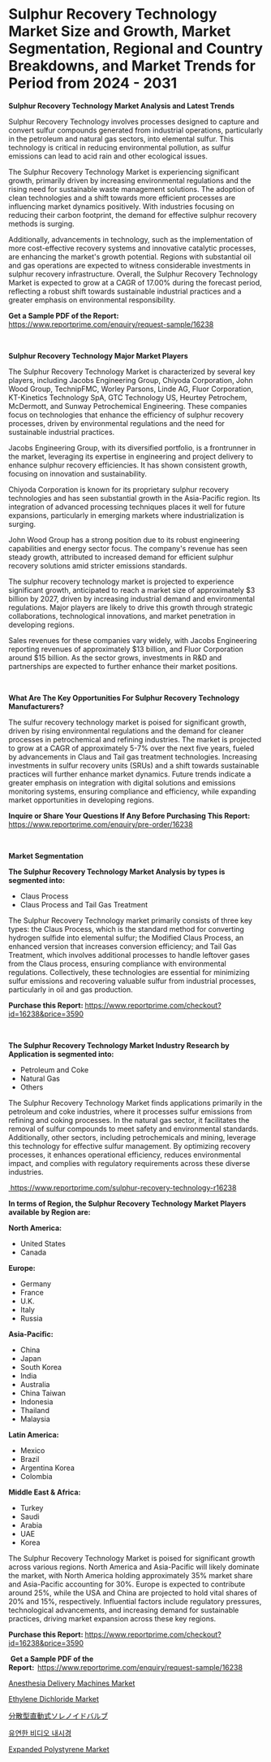 <p><h1>Sulphur Recovery Technology Market Size and Growth, Market Segmentation, Regional and Country Breakdowns, and Market Trends for Period from 2024 -  2031</h1></p><p><strong>Sulphur Recovery Technology Market Analysis and Latest Trends</strong></p>
<p><p>Sulphur Recovery Technology involves processes designed to capture and convert sulfur compounds generated from industrial operations, particularly in the petroleum and natural gas sectors, into elemental sulfur. This technology is critical in reducing environmental pollution, as sulfur emissions can lead to acid rain and other ecological issues. </p><p>The Sulphur Recovery Technology Market is experiencing significant growth, primarily driven by increasing environmental regulations and the rising need for sustainable waste management solutions. The adoption of clean technologies and a shift towards more efficient processes are influencing market dynamics positively. With industries focusing on reducing their carbon footprint, the demand for effective sulphur recovery methods is surging.</p><p>Additionally, advancements in technology, such as the implementation of more cost-effective recovery systems and innovative catalytic processes, are enhancing the market's growth potential. Regions with substantial oil and gas operations are expected to witness considerable investments in sulphur recovery infrastructure. Overall, the Sulphur Recovery Technology Market is expected to grow at a CAGR of 17.00% during the forecast period, reflecting a robust shift towards sustainable industrial practices and a greater emphasis on environmental responsibility.</p></p>
<p><strong>Get a Sample PDF of the Report:&nbsp;</strong> <a href="https://www.reportprime.com/enquiry/request-sample/16238">https://www.reportprime.com/enquiry/request-sample/16238</a></p>
<p>&nbsp;</p>
<p><strong>Sulphur Recovery Technology Major Market Players</strong></p>
<p><p>The Sulphur Recovery Technology Market is characterized by several key players, including Jacobs Engineering Group, Chiyoda Corporation, John Wood Group, TechnipFMC, Worley Parsons, Linde AG, Fluor Corporation, KT-Kinetics Technology SpA, GTC Technology US, Heurtey Petrochem, McDermott, and Sunway Petrochemical Engineering. These companies focus on technologies that enhance the efficiency of sulphur recovery processes, driven by environmental regulations and the need for sustainable industrial practices.</p><p>Jacobs Engineering Group, with its diversified portfolio, is a frontrunner in the market, leveraging its expertise in engineering and project delivery to enhance sulphur recovery efficiencies. It has shown consistent growth, focusing on innovation and sustainability.</p><p>Chiyoda Corporation is known for its proprietary sulphur recovery technologies and has seen substantial growth in the Asia-Pacific region. Its integration of advanced processing techniques places it well for future expansions, particularly in emerging markets where industrialization is surging.</p><p>John Wood Group has a strong position due to its robust engineering capabilities and energy sector focus. The company's revenue has seen steady growth, attributed to increased demand for efficient sulphur recovery solutions amid stricter emissions standards.</p><p>The sulphur recovery technology market is projected to experience significant growth, anticipated to reach a market size of approximately $3 billion by 2027, driven by increasing industrial demand and environmental regulations. Major players are likely to drive this growth through strategic collaborations, technological innovations, and market penetration in developing regions.</p><p>Sales revenues for these companies vary widely, with Jacobs Engineering reporting revenues of approximately $13 billion, and Fluor Corporation around $15 billion. As the sector grows, investments in R&D and partnerships are expected to further enhance their market positions.</p></p>
<p>&nbsp;</p>
<p><strong>What Are The Key Opportunities For Sulphur Recovery Technology Manufacturers?</strong></p>
<p><p>The sulfur recovery technology market is poised for significant growth, driven by rising environmental regulations and the demand for cleaner processes in petrochemical and refining industries. The market is projected to grow at a CAGR of approximately 5-7% over the next five years, fueled by advancements in Claus and Tail gas treatment technologies. Increasing investments in sulfur recovery units (SRUs) and a shift towards sustainable practices will further enhance market dynamics. Future trends indicate a greater emphasis on integration with digital solutions and emissions monitoring systems, ensuring compliance and efficiency, while expanding market opportunities in developing regions.</p></p>
<p><strong>Inquire or Share Your Questions If Any Before Purchasing This Report:</strong> <a href="https://www.reportprime.com/enquiry/pre-order/16238">https://www.reportprime.com/enquiry/pre-order/16238</a></p>
<p>&nbsp;</p>
<p><strong>Market Segmentation</strong></p>
<p><strong>The Sulphur Recovery Technology Market Analysis by types is segmented into:</strong></p>
<p><ul><li>Claus Process</li><li>Claus Process and Tail Gas Treatment</li></ul></p>
<p><p>The Sulphur Recovery Technology market primarily consists of three key types: the Claus Process, which is the standard method for converting hydrogen sulfide into elemental sulfur; the Modified Claus Process, an enhanced version that increases conversion efficiency; and Tail Gas Treatment, which involves additional processes to handle leftover gases from the Claus process, ensuring compliance with environmental regulations. Collectively, these technologies are essential for minimizing sulfur emissions and recovering valuable sulfur from industrial processes, particularly in oil and gas production.</p></p>
<p><strong>Purchase this Report:&nbsp;</strong><a href="https://www.reportprime.com/checkout?id=16238&price=3590">https://www.reportprime.com/checkout?id=16238&price=3590</a></p>
<p>&nbsp;</p>
<p><strong>The Sulphur Recovery Technology Market Industry Research by Application is segmented into:</strong></p>
<p><ul><li>Petroleum and Coke</li><li>Natural Gas</li><li>Others</li></ul></p>
<p><p>The Sulphur Recovery Technology Market finds applications primarily in the petroleum and coke industries, where it processes sulfur emissions from refining and coking processes. In the natural gas sector, it facilitates the removal of sulfur compounds to meet safety and environmental standards. Additionally, other sectors, including petrochemicals and mining, leverage this technology for effective sulfur management. By optimizing recovery processes, it enhances operational efficiency, reduces environmental impact, and complies with regulatory requirements across these diverse industries.</p></p>
<p><a href="https://www.reportprime.com/sulphur-recovery-technology-r16238">&nbsp;https://www.reportprime.com/sulphur-recovery-technology-r16238</a></p>
<p><strong>In terms of Region, the Sulphur Recovery Technology Market Players available by Region are:</strong></p>
<p>
    <p> <strong> North America: </strong>
        <ul>
            <li>United States</li>
            <li>Canada</li>
        </ul>
        </p> 
    <p> <strong> Europe: </strong>
        <ul>
            <li>Germany</li>
            <li>France</li>
            <li>U.K.</li>
            <li>Italy</li>
            <li>Russia</li>
        </ul>
        </p> 
    <p> <strong> Asia-Pacific: </strong>
        <ul>
            <li>China</li>
            <li>Japan</li>
            <li>South Korea</li>
            <li>India</li>
            <li>Australia</li>
            <li>China Taiwan</li>
            <li>Indonesia</li>
            <li>Thailand</li>
            <li>Malaysia</li>
        </ul>
        </p> 
    <p> <strong> Latin America: </strong>
        <ul>
            <li>Mexico</li>
            <li>Brazil</li>
            <li>Argentina Korea</li>
            <li>Colombia</li>
        </ul>
        </p> 
    <p> <strong> Middle East & Africa: </strong>
        <ul>
            <li>Turkey</li>
            <li>Saudi</li>
            <li>Arabia</li>
            <li>UAE</li>
            <li>Korea</li>
        </ul>
    </p>
    </p>
<p><p>The Sulphur Recovery Technology Market is poised for significant growth across various regions. North America and Asia-Pacific will likely dominate the market, with North America holding approximately 35% market share and Asia-Pacific accounting for 30%. Europe is expected to contribute around 25%, while the USA and China are projected to hold vital shares of 20% and 15%, respectively. Influential factors include regulatory pressures, technological advancements, and increasing demand for sustainable practices, driving market expansion across these key regions.</p></p>
<p><strong>Purchase this Report: </strong><a href="https://www.reportprime.com/checkout?id=16238&price=3590">https://www.reportprime.com/checkout?id=16238&price=3590</a></p>
<p>&nbsp;<strong>Get a Sample PDF of the Report:&nbsp;&nbsp;</strong><a href="https://www.reportprime.com/enquiry/request-sample/16238">https://www.reportprime.com/enquiry/request-sample/16238</a></p>
<p><strong></strong></p>
<p><p><a href="https://www.linkedin.com/pulse/how-anesthesia-delivery-machines-market-evolved-key-trends-regional-uzlpe?trackingId=lytdnuWPT%2FuAlU5UpN2eQw%3D%3D">Anesthesia Delivery Machines Market</a></p><p><a href="https://medium.com/@samirmayert16/the-ethylene-dichloride-market-has-experienced-impressive-growth-in-recent-years-expanding-its-5ead5bcfeb46">Ethylene Dichloride Market</a></p><p><a href="https://medium.com/@erlenegcfeenan/distributed-direct-acting-solenoid-valve-market-%E3%81%AF-%E3%82%B3%E3%82%B9%E3%83%88%E7%AE%A1%E7%90%86%E3%81%A8%E5%8A%B9%E7%8E%87%E5%90%91%E4%B8%8A%E3%82%92%E5%84%AA%E5%85%88%E3%81%97%E3%81%BE%E3%81%99-a1f6baeefbe0">分散型直動式ソレノイドバルブ</a></p><p><a href="https://medium.com/@christorpherpfannerstill5436/%EC%84%B8%EA%B3%84-flexible-video-borescopes-market-%EC%9D%80-2024%EC%97%90%EC%84%9C-2031%EB%A1%9C-%EC%97%B0%ED%8F%89%EA%B7%A0-%EC%A6%9D%EA%B0%80%EC%9C%A8%EC%9D%84-%EB%B3%B4%EC%9D%BC-%EA%B2%83%EC%9C%BC%EB%A1%9C-%EC%98%88%EC%83%81%EB%90%A9%EB%8B%88%EB%8B%A4-e1f1828eb02e">유연한 비디오 내시경</a></p><p><a href="https://medium.com/@samirmayert16/the-expanded-polystyrene-market-industry-provides-a-comprehensive-and-current-analysis-of-the-7d52f4ecb61b">Expanded Polystyrene Market</a></p></p>